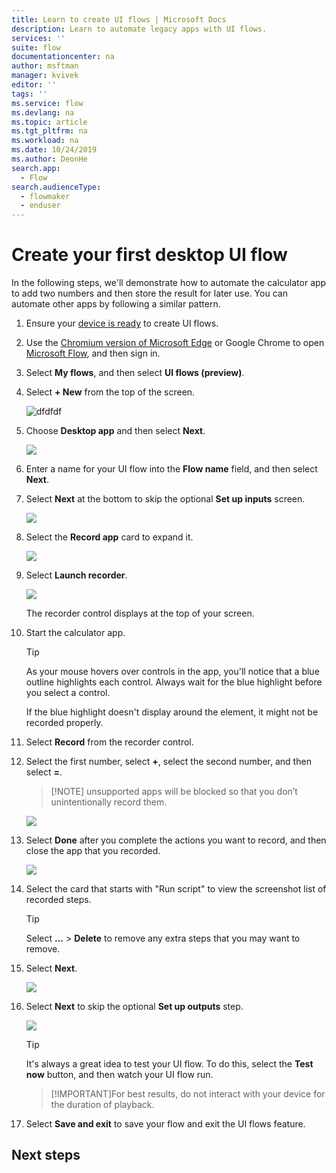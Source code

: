 ```yaml
---
title: Learn to create UI flows | Microsoft Docs
description: Learn to automate legacy apps with UI flows.
services: ''
suite: flow
documentationcenter: na
author: msftman
manager: kvivek
editor: ''
tags: ''
ms.service: flow
ms.devlang: na
ms.topic: article
ms.tgt_pltfrm: na
ms.workload: na
ms.date: 10/24/2019
ms.author: DeonHe
search.app: 
  - Flow
search.audienceType: 
  - flowmaker
  - enduser
---
```


# Create your first desktop UI flow

In the following steps, we'll demonstrate how to automate the calculator app to add two numbers and then store the result for later use. You can automate other apps by following a similar pattern.

1. Ensure your [device is ready]() to create UI flows. <!--Todo: link to the prereqs section-->
1.  Use the [Chromium version of Microsoft Edge](https://www.microsoftedgeinsider.com) or Google Chrome to open [Microsoft Flow](https://flow.microsoft.com), and then sign in.

1. Select  **My flows**, and then select **UI flows (preview)**.
1. Select **+ New** from the top of the screen.    

   ![dfdfdf](../media/create-windows-ui-flow/a3b2b3c31c9b2a87c703e0299fd4b225.png "ddfdf")

1.  Choose **Desktop app** and then select **Next**.

    ![](../media/create-windows-ui-flow/5bb2857f2b7400c26e0bd77a274e8a2d.png) 

1.  Enter a name for your UI flow into the **Flow name** field, and then select **Next**.

1.  Select **Next** at the bottom to skip the optional **Set up inputs** screen.

    ![](../media/create-windows-ui-flow/d1ba306e26af36c769b9110c538e1ba3.png)

1.  Select the **Record app** card to expand it.

     ![](../media/create-windows-ui-flow/96b2612205e69dd8e8df8e63e1aed312.png)

1.  Select **Launch recorder**.

    ![](../media/create-windows-ui-flow/9f75c46661c5dd3d33ad280f95c874f9.png)

    The recorder control displays at the top of your screen.

1.  Start the calculator app.

     >[!TIP]
     >As your mouse hovers over controls in the app, you'll notice that a blue outline highlights each control. Always wait for the blue highlight before you select a control.
     >
     >If the blue highlight doesn't display around the element, it might not be
    recorded properly.

1.  Select **Record** from the recorder control.
1.  Select the first number, select **+**, select the second number, and then select **=**.

     >[!NOTE] <!--todo Is this really necessary?-->
     >unsupported apps will be blocked so that you don’t unintentionally
    record them.

    ![](../media/create-windows-ui-flow/aca3847b2a1104f3757b755a15019215.png)

1.  Select **Done** after you complete the actions you want to record, and then close the app that you recorded.

    ![](../media/create-windows-ui-flow/b700fb5100e0de146ba3325573d3f0af.png)

1.  Select the card that starts with "Run <app name> script" to view the screenshot list of recorded steps.

     >[!TIP]
     >Select **...** > **Delete** to remove any extra steps that you may want to remove. 
1.  Select **Next**. 

    ![](../media/create-windows-ui-flow/5af823232153f97ecb638284e654f86b.png)

1.  Select **Next** to skip the optional **Set up outputs** step.

    ![](../media/create-windows-ui-flow/ac88c713a644864c4d6eafef598431f8.png)

    >[!TIP]
    >It's always a great idea to test your UI flow. To do this, select the **Test now** button, and then watch your UI flow run.
    
    >[!IMPORTANT]For best results, do not interact with your device for the duration of playback.

1.  Select **Save and exit** to save your flow and exit the UI flows feature.

## Next steps

